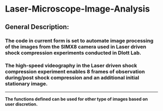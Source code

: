 # Laser-Microscope-Image-Analysis
## General Description: ##    
### The code in current form is set to automate image processing of the images from the SIMX8 camera used in Laser driven shock compression experiments conducted in Dlott Lab.   
### The high-speed videography in the Laser driven shock compression experiment enables 8 frames of observation during/post shock compression and an additional initial stationary image.
_______
**The functions defined can be used for other type of images based on user discretion.** 
 

